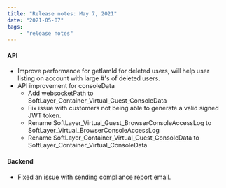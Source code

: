 ```yaml
---
title: "Release notes: May 7, 2021"
date: "2021-05-07"
tags:
    - "release notes"
---
```


#### API
- Improve performance for getIamId for deleted users, will help user listing on account with large #'s of deleted users.
- API improvement for consoleData
    + Add websocketPath to SoftLayer_Container_Virtual_Guest_ConsoleData
    + Fix issue with customers not being able to generate a valid signed JWT token.
    +  Rename SoftLayer_Virtual_Guest_BrowserConsoleAccessLog to SoftLayer_Virtual_BrowserConsoleAccessLog 
    +  Rename SoftLayer_Container_Virtual_Guest_ConsoleData to SoftLayer_Container_Virtual_ConsoleData


#### Backend
- Fixed an issue with sending compliance report email.